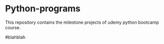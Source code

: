# Python-programs

This repository contains the milestone projects of udemy python bootcamp course.

#blahblah
